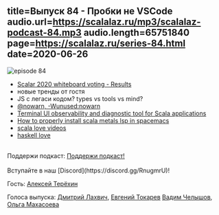 title=Выпуск 84 - Пробки не VSCode
audio.url=https://scalalaz.ru/mp3/scalalaz-podcast-84.mp3
audio.length=65751840
page=https://scalalaz.ru/series-84.html
date=2020-06-26
----
![episode 84](https://scalalaz.ru/img/episode84.png)

* [Scalar 2020 whiteboard voting - Results]("https://blog.softwaremill.com/scalar-2020-whiteboard-voting-fe5ef8803262")
* новые тренды от гостя
* JS с легаси кодом? types vs tools vs mind?
* [@nowarn, -Wunused:nowarn](https://www.inner-product.com/posts/nowarn-addendum/)
* [Terminal UI observability and diagnostic tool for Scala applications](https://github.com/ScalaConsultants/panopticon-tui)
* [How to properly install scala metals lsp in spacemacs](https://develop.spacemacs.org/layers/+lang/scala/README.html)
* [scala love videos](https://www.youtube.com/playlist?list=PLBqWQH1MiwBSThMSFV4k4dGTZkS0mfbxo)
* [haskell love](https://haskell.love/)

<br/>
Поддержи подкаст:
<a href="https://www.patreon.com/bePatron?u=8074802" data-patreon-widget-type="become-patron-button">Поддержи подкаст!</a><script async src="https://c6.patreon.com/becomePatronButton.bundle.js"></script>
<br/>

<br/>
Вступайте в наш [Discord](https://discord.gg/RnugmrU)!
<br/>

Гость:
[Алексей Терёхин](https://github.com/daron666)

Голоса выпуска:
[Дмитрий Лахвич](https://github.com/ReiReiRei),
[Евгений Токарев](https://twitter.com/strobegen)
[Вадим Челышов](http://github.com/dos65),
[Ольга Махасоева](https://twitter.com/oli_kitty)
